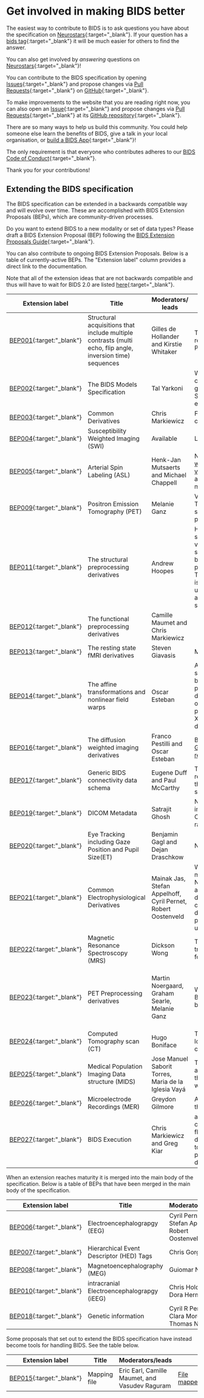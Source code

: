 ---
---

# Get involved in making BIDS better

The easiest way to contribute to BIDS is to ask questions you have about
the specification on [Neurostars](https://neurostars.org){:target="_blank"}. If your
question has a [bids tag](https://neurostars.org/search?q=tags%3Abids){:target="_blank"}
it will be much easier for others to find the answer.

You can also get involved by _answering_ questions on
[Neurostars](https://neurostars.org/search?q=tags%3Abids){:target="_blank"}!

You can contribute to the BIDS specification by opening
[Issues](https://github.com/bids-standard/bids-specification/issues){:target="_blank"} and
propose changes via [Pull
Requests](https://github.com/bids-standard/bids-specification/pulls){:target="_blank"} on
[GitHub](https://github.com/bids-standard/bids-specification){:target="_blank"}.

To make improvements to the website that you are reading right now, you
can also open an
[Issue](https://github.com/bids-standard/bids-website/issues){:target="_blank"} and
propose changes via [Pull
Requests](https://github.com/bids-standard/bids-website/pulls){:target="_blank"} at its
[GitHub repository](https://github.com/bids-standard/bids-website){:target="_blank"}.

There are so many ways to help us build this community.
You could help someone else learn the benefits of BIDS, give a talk in
your local organisation, or [build a BIDS
App](https://bids-apps.neuroimaging.io/){:target="_blank"}!

The only requirement is that everyone who contributes adheres to our
[BIDS Code of Conduct](code_of_conduct){:target="_blank"}.

Thank you for your contributions!

## Extending the BIDS specification

The BIDS specification can be extended in a backwards compatible way and
will evolve over time. These are accomplished with BIDS Extension
Proposals (BEPs), which are community-driven processes.

Do you want to extend BIDS to a new modality or set of data types?
Please draft a BIDS Extension Proposal (BEP) following the [BIDS
Extension Proposals
Guide](https://docs.google.com/document/d/1pWmEEY-1-WuwBPNy5tDAxVJYQ9Een4hZJM06tQZg8X4){:target="_blank"}.  

You can also contribute to ongoing BIDS Extension Proposals. Below is a
table of currently-active BEPs. The "Extension label" column provides a
direct link to the documentation.

Note that all of the extension ideas that are not backwards compatible and thus
will have to wait for BIDS 2.0 are listed
[here](https://docs.google.com/document/d/1LEgsMiisGDe1Gv-hBp1EcLmoz7AlKj6VYULUgDD3Zdw){:target="_blank"}.

| Extension label                                                 | Title                                                                                                      | Moderators/ leads                                             | Summary                                                                                                                                                                                                                                   | Blocking point(s)                                                                      |
| --------------------------------------------------------------- | ---------------------------------------------------------------------------------------------------------- | ------------------------------------------------------------- | ----------------------------------------------------------------------------------------------------------------------------------------------------------------------------------------------------------------------------------------- | -------------------------------------------------------------------------------------- |
| [BEP001](https://bids.neuroimaging.io/bep001){:target:"_blank"} | Structural acquisitions that include multiple contrasts (multi echo, flip angle, inversion time) sequences | Gilles de Hollander and Kirstie Whitaker                      | The draft BEP is nearly ready to be submitted as a PR.                                                                                                                                                                                    | A few items need to be revised and a final decision made.                              |
| [BEP002](https://bids.neuroimaging.io/bep002){:target:"_blank"} | The BIDS Models Specification                                                                              | Tal Yarkoni                                                   | Working with the computational models group for consistency. Starting with fMRI then extend to other modalities.                                                                                                                          | An item that is blocking progress is transformed data.                                 |
| [BEP003](https://bids.neuroimaging.io/bep003){:target:"_blank"} | Common Derivatives                                                                                         | Chris Markiewicz                                              | Final reviews by the community                                                                                                                                                                                                            | None.                                                                                  |
| [BEP004](https://bids.neuroimaging.io/bep004){:target:"_blank"} | Susceptibility Weighted Imaging (SWI)                                                                      | Available                                                     | Looking for a new leader.                                                                                                                                                                                                                 | Searching for a new leader.                                                            |
| [BEP005](https://bids.neuroimaging.io/bep005){:target:"_blank"} | Arterial Spin Labeling (ASL)                                                                               | Henk-Jan Mutsaerts and Michael Chappell                       | Nearly completed with a [working validator](https://github.com/marcocastellaro/bids-validator){:target:"_blank"} and finishing the manuscript.                                                                                            | None.                                                                                  |
| [BEP009](https://bids.neuroimaging.io/bep009){:target:"_blank"} | Positron Emission Tomography (PET)                                                                         | Melanie Ganz                                                  | Very close to completion. This includes finalizing the standard and writing the paper.                                                                                                                                                    | None.                                                                                  |
| [BEP011](https://bids.neuroimaging.io/bep011){:target:"_blank"} | The structural preprocessing derivatives                                                                   | Andrew Hoopes                                                 | Have finalized the surface-based and volumetric overlays (and stats), differentiate between discrete and probabilistic segmentation. The next step for this BEP is standardizing the universal look-up table and characterizing surfaces. | None.                                                                                  |
| [BEP012](https://bids.neuroimaging.io/bep012){:target:"_blank"} | The functional preprocessing derivatives                                                                   | Camille Maumet and Chris Markiewicz                           |                                                                                                                                                                                                                                           | None.                                                                                  |
| [BEP013](https://bids.neuroimaging.io/bep013){:target:"_blank"} | The resting state fMRI derivatives                                                                         | Steven Giavasis                                               | Merged into BEP012                                                                                                                                                                                                                        | None.                                                                                  |
| [BEP014](https://bids.neuroimaging.io/bep014){:target:"_blank"} | The affine transformations and nonlinear field warps                                                       | Oscar Esteban                                                 | A new file format (X5) to store spatial transforms is being created, and a draft proposal has been discussed under the scope of this BEP. A software prototype demonstrating X5 is currently under development.                           | In progress.                                                                           |
| [BEP016](https://bids.neuroimaging.io/bep016){:target:"_blank"} | The diffusion weighted imaging derivatives                                                                 | Franco Pestilli and Oscar Esteban                             | Being discussed in a [GitHub repository](https://github.com/bids-standard/bids-bep016){:target:"_blank"}                                                                                                                                  |                                                                                        |
| [BEP017](https://bids.neuroimaging.io/bep017){:target:"_blank"} | Generic BIDS connectivity data schema                                                                      | Eugene Duff and Paul McCarthy                                 | This BEP is searching for a reviewer with fresh eyes that understands the scope of this BEP.                                                                                                                                              | None.                                                                                  |
| [BEP019](https://bids.neuroimaging.io/bep019){:target:"_blank"} | DICOM Metadata                                                                                             | Satrajit Ghosh                                                | Not active - perhaps this is in the 20% of use cases. Could be a NIDM extension rather than in BIDS.                                                                                                                                      | None.                                                                                  |
| [BEP020](https://bids.neuroimaging.io/bep020){:target:"_blank"} | Eye Tracking including Gaze Position and Pupil Size(ET)                                                    | Benjamin Gagl and Dejan Draschkow                             | Nearly complete.                                                                                                                                                                                                                          | None.                                                                                  |
| [BEP021](https://bids.neuroimaging.io/bep021){:target:"_blank"} | Common Electrophysiological Derivatives                                                                    | Mainak Jas, Stefan Appelhoff, Cyril Pernet, Robert Oostenveld | Work has resumed since merging in EEG and iEEG. Next steps are to distribute a survey to gather what derivatives researchers care about, create example datasets to understand practical issues, and updates to the validator.            | A few blocking items is what file format may be best suited and annotations.           |
| [BEP022](https://bids.neuroimaging.io/bep022){:target:"_blank"} | Magnetic Resonance Spectroscopy (MRS)                                                                      | Dickson Wong                                                  | This is stalled effort, but trying to restart. Looking for contributors.                                                                                                                                                                  |                                                                                        |
| [BEP023](https://bids.neuroimaging.io/bep023){:target:"_blank"} | PET Preprocessing derivatives                                                                              | Martin Noergaard, Graham Searle, Melanie Ganz                 | Work is paused until BEP009 manuscript has been submitted/accepted.                                                                                                                                                                       | A blocking item is the need for more contributors, especially from senior PET experts. |
| [BEP024](https://bids.neuroimaging.io/bep024){:target:"_blank"} | Computed Tomography scan (CT)                                                                              | Hugo Boniface                                                 | This effort has stalled and looking for more contributors and experts.                                                                                                                                                                    | None.                                                                                  |
| [BEP025](https://bids.neuroimaging.io/bep025){:target:"_blank"} | Medical Population Imaging Data structure (MIDS)                                                           | Jose Manuel Saborit Torres, Maria de la Iglesia Vayá          | This BEP is working on the automated recognition of the DICOM sequence and writing the manuscript.                                                                                                                                        | None.                                                                                  |
| [BEP026](https://bids.neuroimaging.io/bep026){:target:"_blank"} | Microelectrode Recordings (MER)                                                                            | Greydon Gilmore                                               | Active effort. Looking for thoughts and contributions                                                                                                                                                                                     | None.                                                                                  |
| [BEP027](https://bids.neuroimaging.io/bep027){:target:"_blank"} | BIDS Execution                                                                                             | Chris Markiewicz and Greg Kiar                                | artial draft seeking community input and fleshing out of some details. Examples and tooling should be available prior to release to demonstrate viability.                                                                                | None.                                                                                  |

When an extension reaches maturity it is merged into the main body of
the specification.  Below is a table of BEPs that have been merged in
the main body of the specification.

| Extension label                                                 | Title                                      | Moderators/leads                                  |
| --------------------------------------------------------------- | ------------------------------------------ | ------------------------------------------------- |
| [BEP006](https://bids.neuroimaging.io/bep006){:target:"_blank"} | Electroencephalograpgy (EEG)               | Cyril Pernet, Stefan Appelhoff, Robert Oostenveld |
| [BEP007](https://bids.neuroimaging.io/bep007){:target:"_blank"} | Hierarchical Event Descriptor (HED) Tags   | Chris Gorgolewski                                 |
| [BEP008](https://bids.neuroimaging.io/bep008){:target:"_blank"} | Magnetoencephalography (MEG)               | Guiomar Niso                                      |
| [BEP010](https://bids.neuroimaging.io/bep010){:target:"_blank"} | intracranial Electroencephalograpgy (iEEG) | Chris Holdgraf, Dora Hermes                       |
| [BEP018](https://bids.neuroimaging.io/bep018){:target:"_blank"} | Genetic information                        | Cyril R Pernet, Clara Moreau, Thomas Nichols      |

Some proposals that set out to extend the BIDS specification have instead become tools for handling BIDS. See the table below.

| Extension label                                                 | Title        | Moderators/leads                               | Tool name                                                                 |
| --------------------------------------------------------------- | ------------ | ---------------------------------------------- | ------------------------------------------------------------------------- |
| [BEP015](https://bids.neuroimaging.io/bep015){:target:"_blank"} | Mapping file | Eric Earl, Camille Maumet, and Vasudev Raguram | [File mapper](https://github.com/DCAN-Labs/file-mapper){:target:"_blank"} |
